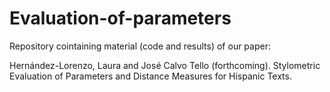 # Evaluation-of-parameters

Repository cointaining material (code and results) of our paper:

Hernández-Lorenzo, Laura and José Calvo Tello (forthcoming). Stylometric Evaluation of Parameters and Distance Measures for Hispanic Texts.
